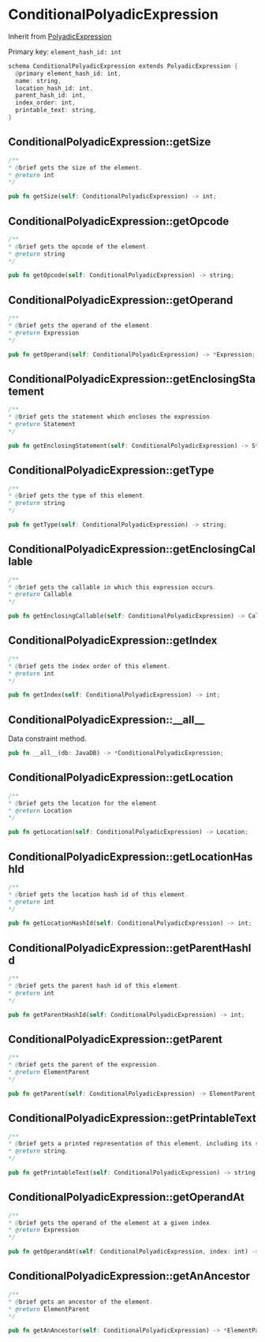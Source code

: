 # ConditionalPolyadicExpression

Inherit from [PolyadicExpression](./PolyadicExpression.md)

Primary key: `element_hash_id: int`

```rust
schema ConditionalPolyadicExpression extends PolyadicExpression {
  @primary element_hash_id: int,
  name: string,
  location_hash_id: int,
  parent_hash_id: int,
  index_order: int,
  printable_text: string,
}
```
## ConditionalPolyadicExpression::getSize

```java
/**
* @brief gets the size of the element.
* @return int
*/
```
```rust
pub fn getSize(self: ConditionalPolyadicExpression) -> int;
```
## ConditionalPolyadicExpression::getOpcode

```java
/**
* @brief gets the opcode of the element.
* @return string
*/
```
```rust
pub fn getOpcode(self: ConditionalPolyadicExpression) -> string;
```
## ConditionalPolyadicExpression::getOperand

```java
/**
* @brief gets the operand of the element.
* @return Expression
*/
```
```rust
pub fn getOperand(self: ConditionalPolyadicExpression) -> *Expression;
```
## ConditionalPolyadicExpression::getEnclosingStatement

```java
/**
* @brief gets the statement which encloses the expression.
* @return Statement 
*/
```
```rust
pub fn getEnclosingStatement(self: ConditionalPolyadicExpression) -> Statement;
```
## ConditionalPolyadicExpression::getType

```java
/**
* @brief gets the type of this element.
* @return string
*/
```
```rust
pub fn getType(self: ConditionalPolyadicExpression) -> string;
```
## ConditionalPolyadicExpression::getEnclosingCallable

```java
/**
* @brief gets the callable in which this expression occurs.
* @return Callable 
*/
```
```rust
pub fn getEnclosingCallable(self: ConditionalPolyadicExpression) -> Callable;
```
## ConditionalPolyadicExpression::getIndex

```java
/**
* @brief gets the index order of this element.
* @return int
*/
```
```rust
pub fn getIndex(self: ConditionalPolyadicExpression) -> int;
```
## ConditionalPolyadicExpression::\_\_all\_\_

Data constraint method.

```rust
pub fn __all__(db: JavaDB) -> *ConditionalPolyadicExpression;
```
## ConditionalPolyadicExpression::getLocation

```java
/**
* @brief gets the location for the element.
* @return Location
*/
```
```rust
pub fn getLocation(self: ConditionalPolyadicExpression) -> Location;
```
## ConditionalPolyadicExpression::getLocationHashId

```java
/**
* @brief gets the location hash id of this element.
* @return int
*/
```
```rust
pub fn getLocationHashId(self: ConditionalPolyadicExpression) -> int;
```
## ConditionalPolyadicExpression::getParentHashId

```java
/**
* @brief gets the parent hash id of this element.
* @return int
*/
```
```rust
pub fn getParentHashId(self: ConditionalPolyadicExpression) -> int;
```
## ConditionalPolyadicExpression::getParent

```java
/**
* @brief gets the parent of the expression.
* @return ElementParent 
*/
```
```rust
pub fn getParent(self: ConditionalPolyadicExpression) -> ElementParent;
```
## ConditionalPolyadicExpression::getPrintableText

```java
/**
* @brief gets a printed representation of this element, including its structure where applicable.
* @return string.
*/
```
```rust
pub fn getPrintableText(self: ConditionalPolyadicExpression) -> string;
```
## ConditionalPolyadicExpression::getOperandAt

```java
/**
* @brief gets the operand of the element at a given index.
* @return Expression
*/
```
```rust
pub fn getOperandAt(self: ConditionalPolyadicExpression, index: int) -> Expression;
```
## ConditionalPolyadicExpression::getAnAncestor

```java
/**
* @brief gets an ancestor of the element.
* @return ElementParent 
*/
```
```rust
pub fn getAnAncestor(self: ConditionalPolyadicExpression) -> *ElementParent;
```
